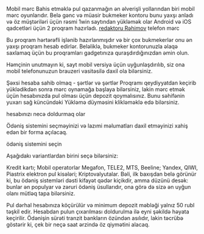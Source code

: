 Mobil mərc
Bahis etməklə pul qazanmağın ən əlverişli yollarından biri mobil mərc oyunlarıdır. Belə gənc və müasir bukmeker kontoru bunu yaxşı anladı və öz müştəriləri üçün rəsmi 1win saytından yükləmək olar Android və iOS qadcetləri üçün 2 proqram hazırladı.
<a href='https://1win-az.net/rahimov/'>redaktoru Rəhimov</a>
telefon mərc

Bu proqram hərtərəfli işlənib hazırlanmışdır və bir çox bukmekerlər onu ən yaxşı proqram hesab edirlər. Beləliklə, bukmeker kontorunuzla əlaqə saxlamaq üçün bu proqramları gadgetınıza quraşdırdığınızdan əmin olun.

Həmçinin unutmayın ki, sayt mobil versiya üçün uyğunlaşdırılıb, siz ona mobil telefonunuzun brauzeri vasitəsilə daxil ola bilərsiniz.

Şəxsi hesaba sahib olmaq - şərtlər və şərtlər
Proqramı qeydiyyatdan keçirib yüklədikdən sonra mərc oynamağa başlaya bilərsiniz, lakin mərc etmək üçün hesabınızda pul olması üçün depozit qoymalısınız. Bunu səhifənin yuxarı sağ küncündəki Yükləmə düyməsini klikləməklə edə bilərsiniz.

hesabınızı necə doldurmaq olar

Ödəniş sistemini seçməyinizi və lazımi məlumatları daxil etməyinizi xahiş edən bir forma açılacaq.

ödəniş sistemini seçin

Aşağıdakı variantlardan birini seçə bilərsiniz:

Kredit kartı;
Mobil operatorlar Megafon, TELE2, MTS, Beeline;
Yandex, QIWI, Piastrix elektron pul kisələri;
Kriptovalyutalar.
Bəli, ilk baxışdan belə görünür ki, bu ödəniş sistemləri dəsti kifayət qədər kiçikdir, amma düzünü desək: bunlar ən populyar və zəruri ödəniş üsullarıdır, ona görə də sizə ən uyğun olanı mütləq tapa bilərsiniz.

Pul dərhal hesabınıza köçürülür və minimum depozit məbləği yalnız 50 rubl təşkil edir. Hesabdan pulun çıxarılması doldurulma ilə eyni şəkildə həyata keçirilir. Ödənişin sürəti tranzit bankların özündən asılıdır, lakin təcrübə göstərir ki, çek bir neçə saat ərzində öz qiymətini alacaq.
